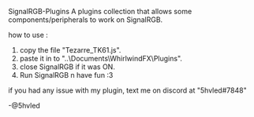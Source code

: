 SignalRGB-Plugins
A plugins collection that allows some components/peripherals to work on SignalRGB.

how to use :
1. copy the file "Tezarre_TK61.js".
2. paste it in to "..\Documents\WhirlwindFX\Plugins".
3. close SignalRGB if it was ON.
4. Run SignalRGB n have fun :3

if you had any issue with my plugin, text me on discord at "5hvled#7848"

-@5hvled
